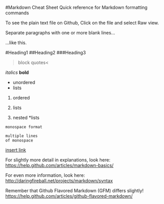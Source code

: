 #Markdown Cheat Sheet
Quick reference for Markdown formatting commands

To see the plain text file on Github, Click on the file and select Raw view.

Separate paragraphs with one or more blank lines...

...like this.

#Heading1
##Heading2
###Heading3

>block quotes<

*italics*
**bold**

* unordered
* lists

1. ordered
2. lists

1. nested
  *lists

`monospace format`

```
multiple lines
of monospace
```

[insert link](www.github.com)

For slightly more detail in explanations, look here: https://help.github.com/articles/markdown-basics/

For even more information, look here: http://daringfireball.net/projects/markdown/syntax

Remember that Github Flavored Markdown (GFM) differs slightly! https://help.github.com/articles/github-flavored-markdown/
